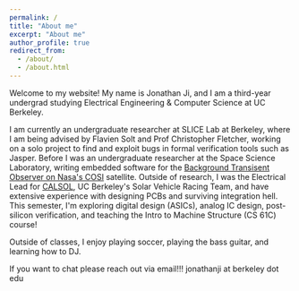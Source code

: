 ```yaml
---
permalink: /
title: "About me"
excerpt: "About me"
author_profile: true
redirect_from: 
  - /about/
  - /about.html
---
```


Welcome to my website!
My name is Jonathan Ji, and I am a third-year undergrad studying Electrical Engineering & Computer Science at UC Berkeley. 

I am currently an undergraduate researcher at SLICE Lab at Berkeley, where I am being advised by Flavien Solt and Prof Christopher Fletcher, working on a solo project to find and exploit bugs in formal verification tools such as Jasper. 
Before I was an undergraduate researcher at the Space Science Laboratory, writing embedded software for the [Background Transisent Observer on Nasa's COSI](https://cosi.ssl.berkeley.edu/bto/) satellite. Outside of research, I was the Electrical Lead for [CALSOL](https://calsol.berkeley.edu/), UC Berkeley's Solar Vehicle Racing Team, and have extensive experience with designing PCBs and surviving integration hell. 
This semester, I'm exploring digital design (ASICs), analog IC design, post-silicon verification, and teaching the Intro to Machine Structure (CS 61C) course!

Outside of classes, I enjoy playing soccer, playing the bass guitar, and learning how to DJ.

If you want to chat please reach out via email!!! 
jonathanji at berkeley dot edu

